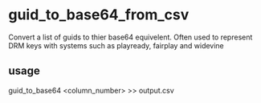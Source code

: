 # guid_to_base64_from_csv
 
Convert a list of guids to thier base64 equivelent. Often used to represent DRM keys with systems such as playready, fairplay and widevine

## usage

guid_to_base64 <inputfile> <column_number> >> output.csv
